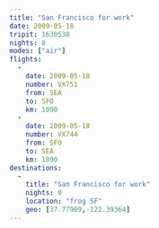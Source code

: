 ```yaml
---
title: "San Francisco for work"
date: 2009-05-18
tripit: 1630538
nights: 0
modes: ["air"]
flights:
  -
    date: 2009-05-18
    number: VX751
    from: SEA
    to: SFO
    km: 1090
  -
    date: 2009-05-18
    number: VX744
    from: SFO
    to: SEA
    km: 1090
destinations:
  -
    title: "San Francisco for work"
    nights: 0
    location: "frog SF"
    geo: [37.77909,-122.39364]
---
```



